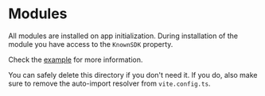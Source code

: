 # Modules

All modules are installed on app initialization.
During installation of the module you have access to the `KnownSDK` property.

Check the [example](./example-module.ts) for more information.

You can safely delete this directory if you don't need it.
If you do, also make sure to remove the auto-import resolver from `vite.config.ts`.
